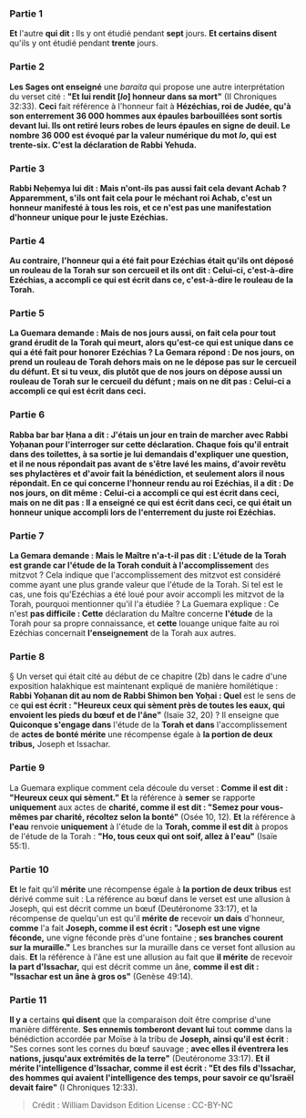 
### Partie 1
<b>Et</b> l'autre <b>qui dit : </b> Ils y ont étudié pendant <b>sept</b> jours. <b>Et certains disent</b> qu'ils y ont étudié pendant <b>trente</b> jours.

### Partie 2
<b>Les Sages ont enseigné</b> une <i>baraita</i> qui propose une autre interprétation du verset cité : <b>"Et lui rendit [<i>lo</i>] honneur dans sa mort"</b> (II Chroniques 32:33). <b>Ceci</b> fait référence à l'honneur fait à <b>Hézéchias, roi de Judée, qu'à son enterrement <b>36 000</b> hommes aux <b>épaules barbouillées sont sortis devant lui.</b> Ils ont retiré leurs robes de leurs épaules en signe de deuil. Le nombre 36 000 est évoqué par la valeur numérique du mot <i>lo</i>, qui est trente-six. C'est <b>la déclaration de Rabbi Yehuda.</b>

### Partie 3
<b>Rabbi Neḥemya lui dit : Mais n'ont-ils pas</b> aussi <b>fait cela devant Achab ?</b> Apparemment, s'ils ont fait cela pour le méchant roi Achab, c'est un honneur manifesté à tous les rois, et ce n'est pas une manifestation d'honneur unique pour le juste Ezéchias.

### Partie 4
<b>Au contraire,</b> l'honneur qui a été fait pour Ezéchias était <b>qu'ils ont déposé un rouleau de la Torah sur son cercueil et ils ont dit : Celui-ci,</b> c'est-à-dire Ezéchias, <b>a accompli ce qui est écrit dans ce,</b> c'est-à-dire le rouleau de la Torah.

### Partie 5
La Guemara demande : <b>Mais de nos jours aussi, on fait cela</b> pour tout grand érudit de la Torah qui meurt, alors qu'est-ce qui est unique dans ce qui a été fait pour honorer Ezéchias ? La Gemara répond : De nos jours, <b>on prend</b> un rouleau de Torah <b>dehors</b> mais <b>on ne le dépose pas</b> sur le cercueil du défunt. <b>Et si tu veux, dis</b> plutôt que de nos jours <b>on dépose aussi</b> un rouleau de Torah sur le cercueil du défunt ; mais <b>on ne dit pas : </b> Celui-ci <b>a accompli</b> ce qui est écrit dans ceci.

### Partie 6
<b>Rabba bar bar Ḥana a dit : J'étais</b> un jour en train de <b>marcher avec Rabbi Yoḥanan pour l'interroger</b> sur cette <b>déclaration. Chaque fois qu'il entrait dans des toilettes,</b> à sa sortie <b>je lui demandais</b> d'expliquer <b>une question,</b> et <b>il ne nous répondait pas avant de s'être lavé les mains, d'avoir revêtu ses phylactères et d'avoir fait</b> la <b>bénédiction, et</b> seulement <b>alors il nous répondait.</b> En ce qui concerne l'honneur rendu au roi Ezéchias, il a dit : De nos jours, <b>on dit même :</b> Celui-ci a <b>accompli</b> ce qui est écrit dans ceci, mais <b>on ne dit pas : Il a enseigné</b> ce qui est écrit dans ceci, ce qui était un honneur unique accompli lors de l'enterrement du juste roi Ezéchias.

### Partie 7
La Gemara demande : <b>Mais le Maître n'a-t-il pas dit : L'étude de la Torah est grande car</b> l'<b>étude</b> de la Torah <b>conduit</b> à l'accomplissement</b> des mitzvot ? Cela indique que l'accomplissement des mitzvot est considéré comme ayant une plus grande valeur que l'étude de la Torah. Si tel est le cas, une fois qu'Ezéchias a été loué pour avoir accompli les mitzvot de la Torah, pourquoi mentionner qu'il l'a étudiée ? La Guemara explique : Ce n'est <b>pas difficile : Cette</b> déclaration du Maître concerne <b>l'étude</b> de la Torah pour sa propre connaissance, et <b>cette</b> louange unique faite au roi Ezéchias concernait <b>l'enseignement</b> de la Torah aux autres.

### Partie 8
§ Un verset qui était cité au début de ce chapitre (2b) dans le cadre d'une exposition halakhique est maintenant expliqué de manière homilétique : <b>Rabbi Yoḥanan dit au nom de Rabbi Shimon ben Yoḥai : Quel</b> est le sens de ce <b>qui est écrit : "Heureux ceux qui sèment près de toutes les eaux, qui envoient les pieds du bœuf et de l'âne"</b> (Isaïe 32, 20) ? Il enseigne que <b>Quiconque s'engage dans</b> l'étude de la <b>Torah et dans</b> l'accomplissement de <b>actes de bonté mérite</b> une récompense égale à <b>la portion de deux tribus,</b> Joseph et Issachar.

### Partie 9
La Guemara explique comment cela découle du verset : <b>Comme il est dit : "Heureux ceux qui sèment." Et</b> la référence à <b>semer</b> se rapporte <b>uniquement</b> aux actes de <b>charité, comme il est dit : "Semez pour vous-mêmes par charité, récoltez selon la bonté"</b> (Osée 10, 12). <b>Et</b> la référence à <b>l'eau</b> renvoie <b>uniquement</b> à l'étude de la <b>Torah, comme il est dit</b> à propos de l'étude de la Torah : <b>"Ho, tous ceux qui ont soif, allez à l'eau"</b> (Isaïe 55:1).

### Partie 10
<b>Et</b> le fait qu'il <b>mérite</b> une récompense égale à <b>la portion de deux tribus</b> est dérivé comme suit : La référence au bœuf dans le verset est une allusion à Joseph, qui est décrit comme un bœuf (Deutéronome 33:17), et la récompense de quelqu'un est qu'il <b>mérite de</b> recevoir <b>un dais</b> d'honneur, <b>comme</b> l'a fait <b>Joseph, comme il est écrit : "Joseph est une vigne féconde,</b> une vigne féconde près d'une fontaine ; <b>ses branches courent sur la muraille."</b> Les branches sur la muraille dans ce verset font allusion au dais. <b>Et</b> la référence à l'âne est une allusion au fait que <b>il mérite</b> de recevoir <b>la part d'Issachar,</b> qui est décrit comme un âne, <b>comme il est dit : "Issachar est un âne à gros os"</b> (Genèse 49:14).

### Partie 11
<b>Il y a</b> certains <b>qui disent</b> que la comparaison doit être comprise d'une manière différente. <b>Ses ennemis tomberont devant lui</b> tout <b>comme</b> dans la bénédiction accordée par Moïse à la tribu de <b>Joseph, ainsi qu'il est écrit</b> : "Ses cornes sont les cornes du bœuf sauvage ; <b>avec elles il éventrera les nations, jusqu'aux extrémités de la terre"</b> (Deutéronome 33:17). <b>Et il mérite l'intelligence d'Issachar, comme il est écrit : "Et des fils d'Issachar, des hommes qui avaient l'intelligence des temps, pour savoir ce qu'Israël devait faire"</b> (I Chroniques 12:33).

>Crédit : William Davidson Edition
>License : CC-BY-NC
